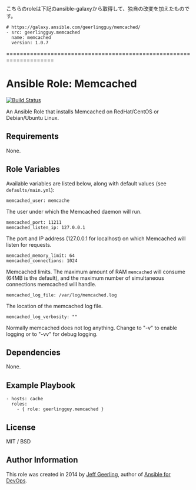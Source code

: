 こちらのroleは下記のansible-galaxyから取得して、独自の改変を加えたものです。

```
# https://galaxy.ansible.com/geerlingguy/memcached/
- src: geerlingguy.memcached
  name: memcached
  version: 1.0.7
```

====================================================================

# Ansible Role: Memcached

[![Build Status](https://travis-ci.org/geerlingguy/ansible-role-memcached.svg?branch=master)](https://travis-ci.org/geerlingguy/ansible-role-memcached)

An Ansible Role that installs Memcached on RedHat/CentOS or Debian/Ubuntu Linux.

## Requirements

None.

## Role Variables

Available variables are listed below, along with default values (see `defaults/main.yml`):

    memcached_user: memcache

The user under which the Memcached daemon will run.

    memcached_port: 11211
    memcached_listen_ip: 127.0.0.1

The port and IP address (127.0.0.1 for localhost) on which Memcached will listen for requests.

    memcached_memory_limit: 64
    memcached_connections: 1024

Memcached limits. The maximum amount of RAM `memcached` will consume (64MB is the default), and the maximum number of simultaneous connections memcached will handle.

    memcached_log_file: /var/log/memcached.log

The location of the memcached log file.

    memcached_log_verbosity: ""

Normally memcached does not log anything. Change to "-v" to enable logging or to "-vv" for debug logging.

## Dependencies

None.

## Example Playbook

    - hosts: cache
      roles:
        - { role: geerlingguy.memcached }

## License

MIT / BSD

## Author Information

This role was created in 2014 by [Jeff Geerling](http://www.jeffgeerling.com/), author of [Ansible for DevOps](https://www.ansiblefordevops.com/).
